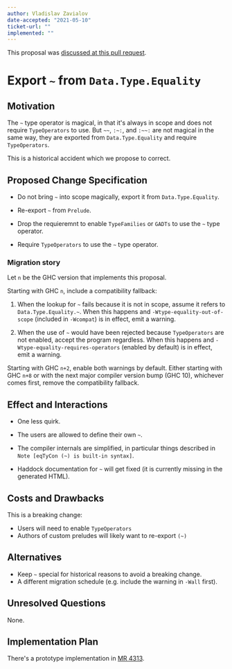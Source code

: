```yaml
---
author: Vladislav Zavialov
date-accepted: "2021-05-10"
ticket-url: ""
implemented: ""
---
```


This proposal was [discussed at this pull request](https://github.com/ghc-proposals/ghc-proposals/pull/371).

# Export `~` from `Data.Type.Equality`


## Motivation

The `~` type operator is magical, in that it's always in scope and does not require `TypeOperators` to use.
But `~~`, `:~:`, and `:~~:` are not magical in the same way, they are
exported from `Data.Type.Equality` and require `TypeOperators`.

This is a historical accident which we propose to correct.

## Proposed Change Specification

* Do not bring `~` into scope magically, export it from `Data.Type.Equality`.

* Re-export `~` from `Prelude`.

* Drop the requieremnt to enable `TypeFamilies` or `GADTs`
  to use the `~` type operator.

* Require `TypeOperators` to use the `~` type operator.

### Migration story

Let `n` be the GHC version that implements this proposal.

Starting with GHC `n`, include a compatibility fallback:

1. When the lookup for `~` fails because it is not in scope,
   assume it refers to `Data.Type.Equality.~`.
   When this happens and `-Wtype-equality-out-of-scope` (included in
   `-Wcompat`) is in effect, emit a warning.

2. When the use of `~` would have been rejected because `TypeOperators` are not
   enabled, accept the program regardless.
   When this happens and `-Wtype-equality-requires-operators` (enabled by
   default) is in effect, emit a warning.

Starting with GHC `n+2`, enable both warnings by default.
Either starting with GHC `n+8` or with the next major compiler version bump (GHC
10), whichever comes first, remove the compatibility fallback.

## Effect and Interactions

* One less quirk.

* The users are allowed to define their own ``~``.

* The compiler internals are simplified, in particular things described in
  ``Note [eqTyCon (~) is built-in syntax]``.

* Haddock documentation for ``~`` will get fixed (it is currently missing in
  the generated HTML).

## Costs and Drawbacks

This is a breaking change:

* Users will need to enable `TypeOperators`
* Authors of custom preludes will likely want to re-export `(~)`

## Alternatives

* Keep `~` special for historical reasons to avoid a breaking change.
* A different migration schedule (e.g. include the warning in `-Wall` first).

## Unresolved Questions

None.

## Implementation Plan

There's a prototype implementation in [MR 4313](https://gitlab.haskell.org/ghc/ghc/-/merge_requests/4313).
